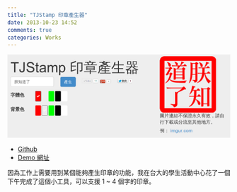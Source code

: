```yaml
---
title: "TJStamp 印章產生器"
date: 2013-10-23 14:52
comments: true
categories: Works
---
```


![](/images/tjstamp.png)

* [Github](https://github.com/tonytonyjan/tjstamp)
* [Demo 網址](http://tjstamp.tonytonyjan.net)

因為工作上需要用到某個能夠產生印章的功能，我在台大的學生活動中心花了一個下午完成了這個小工具，可以支援 1 ~ 4 個字的印章。


